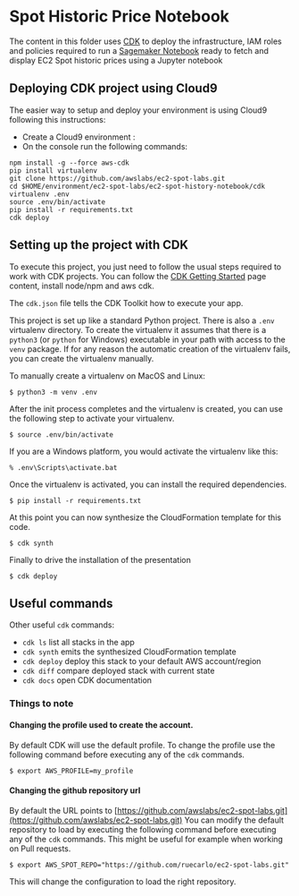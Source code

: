 # Spot Historic Price Notebook 

The content in this folder uses [CDK](https://docs.aws.amazon.com/cdk/latest/guide/home.html) to deploy the infrastructure, IAM roles and policies required to run a [Sagemaker Notebook](https://docs.aws.amazon.com/sagemaker/latest/dg/notebooks.html) ready to fetch and display EC2 Spot historic prices using a Jupyter notebook

## Deploying CDK project using Cloud9   
The easier way to setup and deploy your environment is using Cloud9 following this instructions:

* Create a Cloud9 environment : 
* On the console run the following commands:

```
npm install -g --force aws-cdk
pip install virtualenv
git clone https://github.com/awslabs/ec2-spot-labs.git
cd $HOME/environment/ec2-spot-labs/ec2-spot-history-notebook/cdk
virtualenv .env
source .env/bin/activate
pip install -r requirements.txt 
cdk deploy
```

## Setting up the project with CDK

To execute this project, you just need to follow the usual steps required to work with CDK projects. You can follow the [CDK Getting Started](https://docs.aws.amazon.com/cdk/latest/guide/getting_started.html) page content, install node/npm and aws cdk.

The `cdk.json` file tells the CDK Toolkit how to execute your app.

This project is set up like a standard Python project.  There is also a `.env` virtualenv directory.  To create the virtualenv it assumes that there is a `python3` (or `python` for Windows) executable in your path with access to the `venv` package. If for any reason the automatic creation of the virtualenv fails, you can create the virtualenv manually.

To manually create a virtualenv on MacOS and Linux:

```
$ python3 -m venv .env
```

After the init process completes and the virtualenv is created, you can use the following step to activate your virtualenv.

```
$ source .env/bin/activate
```

If you are a Windows platform, you would activate the virtualenv like this:

```
% .env\Scripts\activate.bat
```

Once the virtualenv is activated, you can install the required dependencies.

```
$ pip install -r requirements.txt
```

At this point you can now synthesize the CloudFormation template for this code.

```
$ cdk synth
```

Finally to drive the installation of the presentation

```
$ cdk deploy
```


## Useful commands
Other useful `cdk` commands:

 * `cdk ls`          list all stacks in the app
 * `cdk synth`       emits the synthesized CloudFormation template
 * `cdk deploy`      deploy this stack to your default AWS account/region
 * `cdk diff`        compare deployed stack with current state
 * `cdk docs`        open CDK documentation


### Things to note

#### Changing the profile used to create the account.

By default CDK will use the default profile. To change the profile use the following command 
before executing any of the `cdk` commands.

```
$ export AWS_PROFILE=my_profile
```

#### Changing the github repository url

By default the URL points to [https://github.com/awslabs/ec2-spot-labs.git](https://github.com/awslabs/ec2-spot-labs.git)
You can modify the default repository to load by executing the following command 
before executing any of the `cdk` commands. This might be useful for example when working on Pull requests.

```
$ export AWS_SPOT_REPO="https://github.com/ruecarlo/ec2-spot-labs.git"
```

This will change the configuration to load the right repository.
